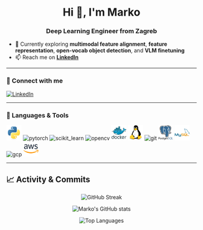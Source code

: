 <h1 align="center">Hi 👋, I'm Marko</h1>
<h3 align="center">Deep Learning Engineer from Zagreb</h3>

- 🌱 Currently exploring **multimodal feature alignment**, **feature representation**, **open-vocab object detection**, and **VLM finetuning**
- 📫 Reach me on **[LinkedIn](https://www.linkedin.com/in/marko-haralovic/)**

---

### 🔗 Connect with me
<p>
  <a href="https://linkedin.com/in/marko-haralovic" target="_blank">
    <img src="https://raw.githubusercontent.com/rahuldkjain/github-profile-readme-generator/master/src/images/icons/Social/linked-in-alt.svg" alt="LinkedIn" height="30" width="40" />
  </a>
</p>

---

### 🧠 Languages & Tools
<p>
  <img src="https://raw.githubusercontent.com/devicons/devicon/master/icons/python/python-original.svg" alt="python" width="40" height="40"/>
  <img src="https://www.vectorlogo.zone/logos/pytorch/pytorch-icon.svg" alt="pytorch" width="40" height="40"/>
  <img src="https://upload.wikimedia.org/wikipedia/commons/0/05/Scikit_learn_logo_small.svg" alt="scikit_learn" width="40" height="40"/>
  <img src="https://www.vectorlogo.zone/logos/opencv/opencv-icon.svg" alt="opencv" width="40" height="40"/>
  <img src="https://raw.githubusercontent.com/devicons/devicon/master/icons/docker/docker-original-wordmark.svg" alt="docker" width="40" height="40"/>
  <img src="https://raw.githubusercontent.com/devicons/devicon/master/icons/linux/linux-original.svg" alt="linux" width="40" height="40"/>
  <img src="https://www.vectorlogo.zone/logos/git-scm/git-scm-icon.svg" alt="git" width="40" height="40"/>
  <img src="https://raw.githubusercontent.com/devicons/devicon/master/icons/postgresql/postgresql-original-wordmark.svg" alt="postgresql" width="40" height="40"/>
  <img src="https://raw.githubusercontent.com/devicons/devicon/master/icons/mysql/mysql-original-wordmark.svg" alt="mysql" width="40" height="40"/>
  <img src="https://www.vectorlogo.zone/logos/google_cloud/google_cloud-icon.svg" alt="gcp" width="40" height="40"/>
  <img src="https://raw.githubusercontent.com/devicons/devicon/master/icons/amazonwebservices/amazonwebservices-original-wordmark.svg" alt="aws" width="40" height="40"/>
</p>

---

## 📈 Activity & Commits

<p align="center">
  <img src="https://streak-stats.demolab.com?user=markoharalovic&theme=tokyonight&hide_border=true" alt="GitHub Streak"/>
</p>

<p align="center">
  <img src="https://github-readme-stats.vercel.app/api?username=markoharalovic&show_icons=true&include_all_commits=true&count_private=true&hide_border=true&theme=tokyonight" alt="Marko's GitHub stats"/>
</p>

<p align="center">
  <img src="https://github-readme-stats.vercel.app/api/top-langs/?username=markoharalovic&layout=compact&hide_border=true&theme=tokyonight" alt="Top Languages"/>
</p>




